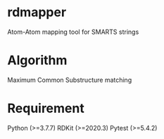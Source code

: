 # rdmapper
Atom-Atom mapping tool for SMARTS strings

# Algorithm
Maximum Common Substructure matching

# Requirement

Python (>=3.7.7)
RDKit (>=2020.3)
Pytest (>=5.4.2)